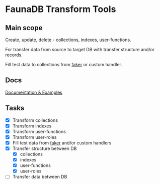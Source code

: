 # FaunaDB Transform Tools

## Main scope

Create, update, delete - collections, indexes, user-functions.

For transfer data from source to target DB with transfer structure and/or records.

Fill test data to collections from [faker](https://www.npmjs.com/package/faker) or custom handler.

## Docs

[Documentation & Examples](https://faunadb-transform.now.sh)

## Tasks

- [x] Transform collections
- [x] Transform indexes
- [x] Transform user-functions
- [x] Transform user-roles
- [x] Fill test data from [faker](https://www.npmjs.com/package/faker) and/or custom handlers
- [x] Transfer structure between DB
  - [x] collections
  - [x] indexes
  - [x] user-functions
  - [x] user-roles
- [ ] Transfer data between DB
